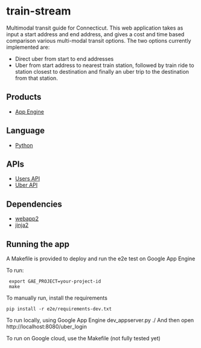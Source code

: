 # train-stream

Multimodal transit guide for Connecticut. This web application takes as input a start address and end address, and gives a cost and time based comparison various multi-modal transit options. The two options currently implemented are:
- Direct uber from start to end addresses
- Uber from start address to nearest train station, followed by train ride to station closest to destination and finally an uber trip to the destination from that station. 

## Products
- [App Engine][1]

## Language
- [Python][2]

## APIs
- [Users API][4]
- [Uber API][3]

## Dependencies
- [webapp2][5]
- [jinja2][6]

[1]: https://developers.google.com/appengine
[2]: https://python.org
[3]: https://developer.uber.com/
[4]: https://developers.google.com/appengine/docs/python/users/
[5]: http://webapp-improved.appspot.com/
[6]: http://jinja.pocoo.org/docs/


## Running the app

A Makefile is provided to deploy and run the e2e test on Google App Engine

To run:

     export GAE_PROJECT=your-project-id
     make

To manually run, install the requirements

    pip install -r e2e/requirements-dev.txt

To run locally, using Google App Engine
    dev_appserver.py ./
    And then open
http://localhost:8080/uber_login

To run on Google cloud, use the Makefile (not fully tested yet)

